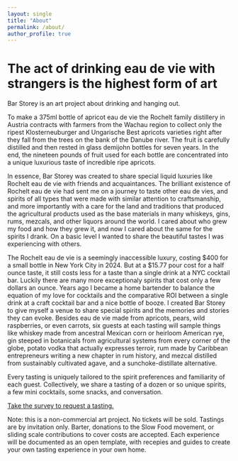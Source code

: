 ```yaml
---
layout: single
title: "About"
permalink: /about/
author_profile: true
---
```


# The act of drinking eau de vie with strangers is the highest form of art

Bar Storey is an art project about drinking and hanging out.

To make a 375ml bottle of apricot eau de vie the Rochelt family distillery in Austria contracts with farmers from the Wachau region to collect only the ripest Klosterneuburger and Ungarische Best apricots varieties right after they fall from the trees on the bank of the Danube river. The fruit is carefully distilled and then rested in glass demijohn bottles for seven years. In the end, the nineteen pounds of fruit used for each bottle are concentrated into a unique luxurious taste of incredible ripe apricots.

In essence, Bar Storey was created to share special liquid luxuries like Rochelt eau de vie with friends and acquaintances. The brilliant existence of Rochelt eau de vie had sent me on a journey to taste other eau de vies, and spirits of all types that were made with similar attention to craftsmanship, and more importantly with a care for the land and traditions that produced the agricultural products used as the base materials in many whiskeys, gins, rums, mezcals, and other liquors around the world. I cared about who grew my food and how they grew it, and now I cared about the same for the spirits I drank. On a basic level I wanted to share the beautiful tastes I was experiencing with others.

The Rochelt eau de vie is a seemingly inaccessible luxury, costing $400 for a small bottle in New York City in 2024. But at a $15.77 pour cost for a half ounce taste, it still costs less for a taste than a single drink at a NYC cocktail bar. Luckily there are many more exceptionaly spirits that cost only a few dollars an ounce. Years ago I became a home bartender to balance the equation of my love for cocktails and the comparative ROI between a single drink at a craft cocktail bar and a nice bottle of booze. I created Bar Storey to give myself a venue to share special spirits and the memories and stories they can evoke. Besides eau de vie made from apricots, pears, wild raspberries, or even carrots, six guests at each tasting will sample things like whiskey made from ancestral Mexican corn or heirloom American rye, gin steeped in botanicals from agricultural systems from every corner of the globe, potato vodka that actually expresses terroir, rum made by Caribbean entrepreneurs writing a new chapter in rum history, and mezcal distilled from sustainably cultivated agave, and a sunchoke-distillate alternative.

Every tasting is uniquely tailored to the spirit preferences and familiarity of each guest. Collectively, we share a tasting of a dozen or so unique spirits, a few mini cocktails, some snacks, and conversation.

[Take the survey to request a tasting.](/barstorey/survey/)

Note: this is a non-commercial art project. No tickets will be sold. Tastings are by invitation only. Barter, donations to the Slow Food movement, or sliding scale contributions to cover costs are accepted. Each experience will be documented as an open template, with recepies and guides to create your own tasting experience in your own home.
